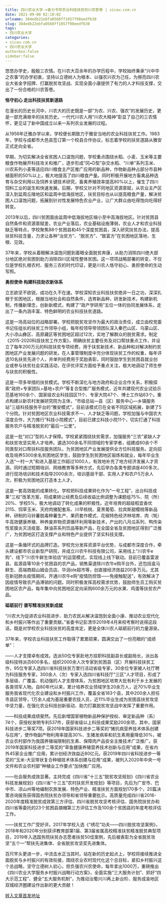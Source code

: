 ```yaml
---
title: 四川农业大学->奋力书写农业科技扶贫的川农答卷 | sicau.com.cn
date: 2021-09-08 02:10:02
urlname: 384edb22ebfa0560ff1057f98eedf630
slug: 384edb22ebfa0560ff1057f98eedf630
tags: 
- 四川农业大学
categories:
- sicau.com.cn
- 四川农业大学
authorbox:false
sidebar:false
---
```

悠悠办学史，殷殷三农情。在川农大百余年的办学历程中，学校始终秉承“兴中华之农事”的办学初衷，坚持以立德树人为根本、以强农兴农为己任，为擦亮四川农业大省金字招牌、打赢脱贫攻坚战、实现全面小康提供了有力的人才科技支撑，交出了一份合格的川农答卷。

**恪守初心 走出科技扶贫新道路**

在漫长的历史长河中，川农大的历史既是一部“为农、兴农、强农”的发展历史，更是一部充满艰辛的扶贫历史。一代代川农人用“川农大精神”彰显了自己的三农情怀，更见证了新中国成立以来一系列农业发展的过程。

从1956年迁雅办学以来，学校便长期致力于雅安当地的农业科技扶贫工作。1983年，学校与成都市大邑县签订第一个校县合作协议，标志着学校的扶贫道路从雅安正式走向全省。

早期，为切实解决全省贫困人口温饱问题，学校重点围绕水稻、小麦、玉米等主要粮食作物展开科技攻关和推广，逐步形成“冈•D型”杂交水稻、“川单”系列玉米、川农系列小麦等适应四川粮食主产区推广应用的新品种，作物新品种占部分市县种植面积的50%以上，极大地提高了四川粮食产量。同时积极开展地方畜禽品种选育与杂交利用以及饲养关键技术研究，畜禽养殖效率提高80%以上，催生了四川饲料工业的诞生和快速发展。后期，学校又针对不同地区资源禀赋，从农业主产区深入到盆周丘陵地区和盆周中低海拔地区，扶贫目标也从以提高粮食产量，解决贫困人口温饱问题，拓展到针对性发展特色农业产业，让广大群众由吃得饱向吃得好转变。

2013年以后，四川贫困面由盆周中低海拔地区缩小至中高海拔地区。针对贫困县自然条件和资源禀赋差，农业产业落后，农业基础设施薄弱，农业人才和农业科技缺乏等特点，学校聚焦88个贫困县和45个深度贫困县，深入研究扶贫办法，提高扶贫科技含量，力求让各种“治贫方”、“脱贫方”、“致富方”在贫困地区落地、生根、见效。

37年来，学校从着眼解决温饱问题到着眼全面脱贫奔康，从助力消除四川绝大部分地区绝对贫困到助力消除四川区域性整体贫困。这一项项战略部署的转变，不仅仅是学校扎根农村、服务三农的时代印证，更是川农人恪守初心、勇担使命的生动写照。

**勇担使命 构建科技助农新体系**

立志欲坚不欲锐，成功在久不在速。学校深知农业科技扶贫绝非一日之功，深深扎根于贫困地区，根据当地社会和自然条件，选育新品种，研发新技术，构建新机制，传播新理念，创新新模式，构建了“政产学研用”五位一体的协同发展体系，走出了一条内涵丰富、特色鲜明的农业科技扶贫道路。

这是一场高站位的战略部署。学校把脱贫攻坚作为最大的政治责任，成立由校党委书记任组长的扶贫工作领导小组，每年校领导带领团队深入秦巴山区、乌蒙山区、大小凉山彝区、高原藏区等贫困地区超过12次，实地了解群众的脱贫需求。制定《2015-2020科技扶贫工作方案》，明确扶贫主要任务及对口帮扶重点工作，并设立了每年200万元的科技扶贫专项经费，用于扶贫新技术、新品种和对解决制约贫困地区产业发展问题的研发。在人事管理制度中充分体现扶贫工作的权重，每年评选10名扶贫先进个人，并单列经费用于奖励表彰，同时鼓励学生到贫困县就业创业或参与扶贫社会实践活动，在评优评奖方面给予重点关注，极大地调动了师生参与扶贫的积极性。

这是一项多举措的扶贫模式。学校不断深化与地方政府和企业合作关系，积极探索“政府+专家团队+基地+农户”等复合型推广服务模式，近年共建现代农业试验示范基地160余个、国家级农业科技园区11个、专家大院47个、博士工作站63个。重点构建以新农村发展研究院为主体，“市级总站—县（区）服务中心—乡镇服务站”三级科技服务平台的“雅安模式”，目前该模式已在全省不同区域拓展，新建了5个分院。针对贫困地区农业科技需求不一、人才缺乏等问题，学校加强与中国农大深度合作，大力推行“科技小院模式”，目前已建立科技小院11个，切实打通了科技服务农户与精准脱贫的“最后一公里”。

这是一批“对口”型的人才保障。学校紧紧围绕扶贫需求，加强服务“三农”紧缺人才和扶贫攻坚实用人才培养。遴选300余名不同领域的专家学者，组建成60余个不同类型对口帮扶科技服务团队，为贫困地区产业发展提供全方位科技服务。定向招收及培养5300余名贫困地区学生，鼓励学生到贫困地区锻炼和就业，每年毕业生入选“一村一大”和进入基层工作超过1000人，有效地补充了地方经济发展人才资源。同时通过短期培训、网络教育等多种方式，先后举办各类专题讲座400多次，进行现场培训和技术指导2000余次，培训基层干部、实用人才和农户5万余人次，积极为贫困地区打造本土人才。

这是一套高效能的成果转化。学校把科技成果转化作为“一号工程”，出台科技成果“三权”改革方案，将成果转让经费及后续收益比例调整为课题组75%、院（所）20%、学校5%，极大地调动了转化成果的积极性。近年培育的超级稻宜香优2115、饲草玉米、天府肉猪配套系、川早核桃、夏黑葡萄、拉宾斯甜樱桃等新品种，研制的马铃薯脱毒种薯生产、果药套作模式、花椒特色经济林培育、肉（牦）牛高效健康养殖、种养废弃物资源循环利用等新技术，产出的八月瓜系列、鸭传染性浆膜炎灭活疫苗、酥油茶系列饮品等新产品，在全国全省及贫困地区得到广泛推广，为贫困地区打造支撑产业和特色产业提供了坚实科技支撑。

这是一条循环式的品牌打造。学校充分发挥资源平台优势，与成都市深度合作，牵头建设都市农业新型产研院，并成立川农牛科技有限公司，采用线上“川农牛e购”、线下“川农牛鲜生体验店”的运营模式，实现线上线下联动。目前已覆盖雷波县、盐源县等10余个贫困县的农产品，销售渠道除川农牛e购平台外，还包括盒马鲜生、高端商超山姆会员店、华润ole超市等，创直接经济效益200多万元。尤其在新冠肺炎疫情期间，开通川农牛e购“疫情防控馆——免接触配送”，有效解决了因疫情导致农产品滞销的问题。同时积极发挥高校需求优势，鼓励师生员工购买贫困地区农产品，每年集中向贫困地区定向采购600余万元的水果、鸡蛋等扶贫农产品。

**砥砺前行 谱写精准扶贫新成就**

“川农大为促进农业科技进步、助力农民从解决温饱到全面小康、推动农业现代化和乡村振兴等作出了重要贡献。”省委书记彭清华2019年4月来校考察时说得这段话，既是对学校农业科技扶贫的高度肯定，更是全体川农人砥砺前行的力量源泉。

37年来，学校农业科技扶贫工作取得了累累硕果，圆满交出了一份亮眼的“成绩单”：

——人才支撑卓有成效。选派50位专家赴地方挂职科技副县长或副局长，派出各级科技特派员600多名，组织2000余人次专家到贫困县（区）开展科技扶贫工作，95位专家入选四川省科技扶贫万里行活动省级专家，30余位专家被人社厅聘为科技服务专家，300余人（次）专家入选四川省科技厅“三区”人才项目，形成了多层级、广覆盖、机动强的人才支撑体系，为贫困地区培育大批有利于乡土发展的各类领军人物。自80年代以来，累计培养农业领域学生20余万人，近70%毕业生服务我省现代化农业建设和乡村振兴工作，覆盖全省183个县，其中200余人担任市县区领导，1万余人成为基层重要农技人员，近11%毕业生成为贫困县扶贫攻坚中坚力量，在强化农业科技创新驱动、助力打赢脱贫攻坚战中发挥了重要作用。

——科技成果成绩斐然。先后新增国家植物新品种保护授权、审定新品种（系）74个，获授权发明专利537件，获部省级以上科技成果奖励200余项，其中，国家科技进步二等奖7项。获2018年国家科技进步二等奖的“猪抗病营养技术体系创建与应用”，使作物副产物利用率提高30%、生猪发病率和抗生素用量降低30%，被农业农村部作为我国养殖端限制抗生素、保障肉产品安全主推技术广泛推广。获2019年国家科技进步二等奖的“草鱼健康养殖营养技术创新与应用”成果，在省内外45家企业推广应用，累计创经济效益近80亿元。获2019年四川省科技进步一等奖的“玉米-大豆带状复合种植技术体系创建与应用”成果，被列入2020年中央一号文件和农业农村部“种植业工作要点”加快推广应用。

——社会服务成效显著。主持完成《四川省“十三五”脱贫攻坚规划》《四川省农业科技发展规划》《四川省“十三五”农村扶贫开发规划》等项目，先后为广安市、巴中市、凉山州等地编制农旅发展、特色产业、精准扶贫方面规划170多个，20篇决策咨询报告获得国务院扶贫办领导和省领导重要批示。高质量完成四川省2016-2020年度精准脱贫成效第三方评估、四川省脱贫攻坚考核评估、国务院扶贫办和四川省等委托的23个贫困县摘帽第三方评估工作及100余个贫困县的年度考核评估工作。

——扶贫工作广受好评。2017年学校入选《“绣花”功夫——四川脱贫攻坚案例》，2018年和2020年分别获评教育部第1届、第3届省属高校精准扶贫精准脱贫典型项目，2019年入选国务院扶贫办志愿者扶贫50佳案例，先后被表彰为全省脱贫攻坚“五个一”帮扶先进集体、全省脱贫攻坚奖先进集体。

百尺竿头更进一步，中流击水正当其时。站在新的历史起点上，学校将接续推进全面脱贫与乡村振兴的有效衔接，围绕农业农村现代化这个总目标，紧扣乡村振兴这个总战略，坚守立德树人初心，担负强农兴农使命，每年拿出1000万，重磅推出《四川农业大学服务乡村振兴战略行动方案》，全面实施“三大服务计划”、抓好“四大示范工程”、健全“五大服务机制”，为推动治蜀兴川再上新台阶、服务成渝地区双城经济圈建设作出新的更大贡献！



[转入文章首发地址](https://news.sicau.edu.cn/info/1135/59614.htm)